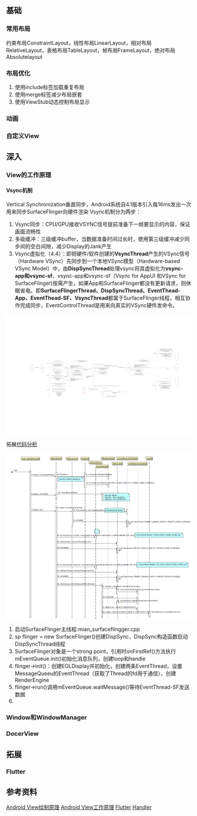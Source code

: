 ## 基础
### 常用布局
约束布局ConstraintLayout，线性布局LinearLayout，相对布局RelativeLayout，表格布局TableLayout，帧布局FrameLayout，绝对布局Absolutelayout

### 布局优化
1. 使用include标签加载重复布局
2. 使用merge标签减少布局嵌套
3. 使用ViewStub动态控制布局显示

### 动画

### 自定义View

## 深入
### View的工作原理
#### Vsync机制
Vertical Synchronization垂直同步，Android系统自4.1版本引入每16ms发出一次用来同步SurfaceFlinger向硬件渲染
Vsync机制分为两步：
1. Vsync同步：CPU/GPU接收VSYNC信号提前准备下一帧要显示的内容，保证画面流畅性
2. 多级缓冲：三级缓冲buffer，当数据准备时间过长时，使用第三级缓冲减少同步间的空白间隙，减少Display的Jank产生
3. Vsync虚拟化（4.4）：即把硬件/软件创建的**VsyncThread**产生的VSync信号（Hardware VSync）先同步到一个本地VSync模型（Hardware-based VSync Model）中，由**DispSyncThread**处理vsync将其虚拟化为**vsync-app和vsync-sf**，vsync-app和vsync-sf（Vsync for AppUI 和VSync for SurfaceFlinger)按需产生，如果App和SurfaceFlinger都没有更新请求，则休眠省电。即**SurfaceFlingerThread、DispSyncThread、EventThead-App、EventThead-SF、VsyncThread**都属于SurfaceFlinger线程，相互协作完成同步，EventControlThread是用来向真实的VSync硬件发命令。

![Android_VSync_框架](./Android%20VsyncThread.png)

拓展[代码分析](https://www.cnblogs.com/blogs-of-lxl/p/11443693.html)

![Android_VSync_时序图](./Android%20Vsync时序图.png)
1. 启动SurfaceFlinger主线程:mian_surfaceflingger.cpp
2. sp<SurfaceFlinger> flinger = new SurfaceFlinger()创建DispSync，DispSync构造函数启动DispSyncThread线程
3. SurfaceFlinger对象是一个strong point，引用时onFirstRef()方法执行mEventQueue.init()初始化消息队列，创建loop和handle
4. flinger->init()：创建EGLDisplay并初始化，创建两条EventThread，设置MessageQueeu的EventThread（获取了Thread的fd用于通信），创建RenderEngine
5. flinger->run()调用mEventQueue.waitMessage()等待EventThread-SF发送数据
6. 

### 

### Window和WindowManager

### DocerView


## 拓展
### Flutter


## 参考资料
[Android View绘制原理](https://juejin.cn/post/6844903903926960142)
[Android View工作原理](https://tom510230.gitbooks.io/android_ka_fa_yi_shu_tan_suo/content/chapter4.html)
[Flutter](https://juejin.cn/post/6844903901641048077)
[Handler](https://juejin.cn/post/6860842594885173262#heading-1)